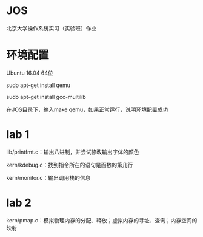 # JOS

北京大学操作系统实习（实验班）作业

# 环境配置

Ubuntu 16.04 64位

sudo apt-get install qemu

sudo apt-get install gcc-multilib

在JOS目录下，输入make qemu，如果正常运行，说明环境配置成功

# lab 1

lib/printfmt.c：输出八进制，并尝试修改输出字体的颜色

kern/kdebug.c：找到指令所在的语句是函数的第几行

kern/monitor.c：输出调用栈的信息

# lab 2

kern/pmap.c：模拟物理内存的分配、释放；虚拟内存的寻址、查询；内存空间的映射